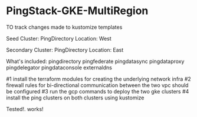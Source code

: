 # PingStack-GKE-MultiRegion
TO track changes made to kustomize templates

Seed Cluster:
PingDirectory Location: West

Secondary Cluster:
PingDirectory Location: East

What's included:
pingdirectory
pingfederate
pingdatasync
pingdataproxy
pingdelegator
pingdataconsole
externaldns

#1 install the terraform modules for creating the underlying network infra
#2 firewall rules for bi-directional communication between the two vpc should be configured
#3 run the gcp commands to deploy the two gke clusters
#4 install the ping clusters on both clusters using kustomize

Tested!. works!